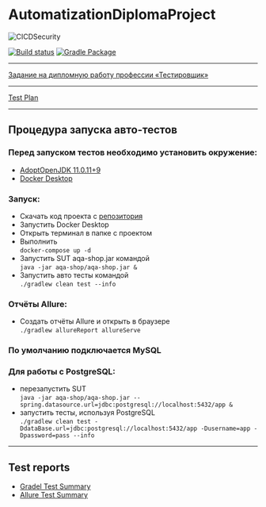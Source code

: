 # AutomatizationDiplomaProject

![CICDSecurity](https://user-images.githubusercontent.com/47859608/123905410-58482b80-d983-11eb-9af7-a21b30b6cde3.jpg)

[![Build status](https://ci.appveyor.com/api/projects/status/kur6hbmt73uwwlcs/branch/master?svg=true)](https://ci.appveyor.com/project/DoroshenkoDenis/automatizationdiplomaproject/branch/master)      [![Gradle Package](https://github.com/DoroshenkoDenis/AutomatizationDiplomaProject/actions/workflows/gradle-publish.yml/badge.svg)](https://github.com/DoroshenkoDenis/AutomatizationDiplomaProject/actions/workflows/gradle-publish.yml)

___
[Задание на дипломную работу профессии «Тестировщик»](https://github.com/netology-code/qa-diploma)
___

[Test Plan](https://github.com/DoroshenkoDenis/AutomatizationDiplomaProject/blob/master/TestPlan.md)
___

## Процедура запуска авто-тестов

### Перед запуском тестов необходимо установить окружение:

* [AdoptOpenJDK 11.0.11+9](https://adoptopenjdk.net/index.html)
* [Docker Desktop](https://www.docker.com/products/docker-desktop)

### Запуск:

* Скачать код проекта с [репозитория](https://github.com/DoroshenkoDenis/AutomatizationDiplomaProject)
* Запустить Docker Desktop
* Открыть терминал в папке с проектом
* Выполнить  
  `docker-compose up -d`
* Запустить SUT aqa-shop.jar командой  
  `java -jar aqa-shop/aqa-shop.jar &`
* Запустить авто тесты командой  
  `./gradlew clean test --info`

### Отчёты Allure:
* Создать отчёты Allure и открыть в браузере   
  `./gradlew allureReport allureServe`

### По умолчанию подключается MySQL

### Для работы с PostgreSQL:

* перезапустить SUT  
  `java -jar aqa-shop/aqa-shop.jar --spring.datasource.url=jdbc:postgresql://localhost:5432/app &`
* запустить тесты, используя PostgreSQL  
  `./gradlew clean test -DdataBase.url=jdbc:postgresql://localhost:5432/app -Dusername=app -Dpassword=pass --info`
___
## Test reports
* [Gradel Test Summary](https://automatization-diploma-project-reports.vercel.app/)
* [Allure Test Summary](https://automatization-diploma-project-allure-test-summary.vercel.app/)
